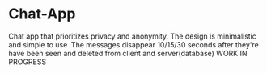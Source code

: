 # Chat-App
Chat app that prioritizes privacy and anonymity. The design is minimalistic and simple to use .The messages disappear 10/15/30 seconds after they're have been seen and deleted from client and server(database)
WORK IN PROGRESS
